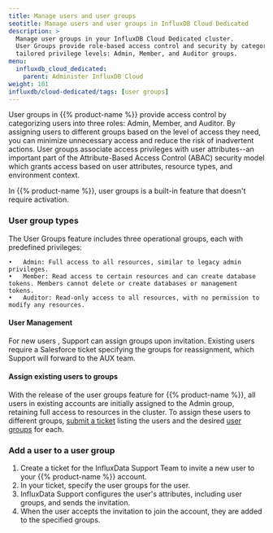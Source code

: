 ```yaml
---
title: Manage users and user groups
seotitle: Manage users and user groups in InfluxDB Cloud Dedicated
description: >
  Manage user groups in your InfluxDB Cloud Dedicated cluster.
  User Groups provide role-based access control and security by categorizing users into
  tailored privilege levels: Admin, Member, and Auditor groups.
menu:
  influxdb_cloud_dedicated:
    parent: Administer InfluxDB Cloud
weight: 101
influxdb/cloud-dedicated/tags: [user groups]
---
```


User groups in {{% product-name %}} provide access control by categorizing users
into three roles: Admin, Member, and Auditor.
By assigning users to different groups based on the level of access they need,
you can minimize unnecessary access and reduce the risk of inadvertent
actions.
User groups associate access privileges with user attributes--an important part of the
Attribute-Based Access Control (ABAC) security model which grants access based on
user attributes, resource types, and environment context. 


In {{% product-name %}}, user groups is a built-in feature that doesn't require
activation.

### User group types

The User Groups feature includes three operational groups, each with predefined privileges:

	•	Admin: Full access to all resources, similar to legacy admin privileges.
	•	Member: Read access to certain resources and can create database tokens. Members cannot delete or create databases or management tokens.
	•	Auditor: Read-only access to all resources, with no permission to modify any resources.

#### User Management 

For new users , Support can assign groups upon invitation. Existing users require a Salesforce ticket specifying the groups for reassignment, which Support will forward to the AUX team.

#### Assign existing users to groups

With the release of the user groups feature for {{% product-name %}}, all users
in existing accounts are initially assigned to the Admin group, retaining full
access to resources in the cluster.
To assign these users to different groups, [submit a ticket]() listing the
users and the desired [user groups]() for each.

### Add a user to a user group

1. Create a ticket for the InfluxData Support Team to invite a new user to your
   {{% product-name %}} account.
2. In your ticket, specify the user groups for the user.
3. InfluxData Support configures the user's attributes, including user groups, and sends the invitation.
4. When the user accepts the invitation to join the account, they are added to
   the specified groups.





